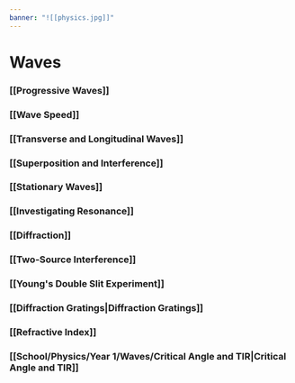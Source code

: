 ```yaml
---
banner: "![[physics.jpg]]"
---
```

# Waves

### [[Progressive Waves]]

### [[Wave Speed]]

### [[Transverse and Longitudinal Waves]]

### [[Superposition and Interference]]

### [[Stationary Waves]]

### [[Investigating Resonance]]

### [[Diffraction]]

### [[Two-Source Interference]]

### [[Young's Double Slit Experiment]]

### [[Diffraction Gratings|Diffraction Gratings]]

### [[Refractive Index]]

### [[School/Physics/Year 1/Waves/Critical Angle and TIR|Critical Angle and TIR]]
